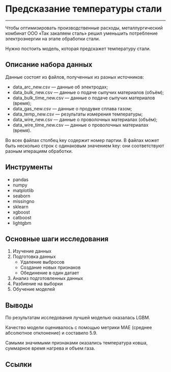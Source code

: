 # Предсказание температуры стали

---

Чтобы оптимизировать производственные расходы, металлургический комбинат ООО «Так закаляем сталь» решил уменьшить потребление электроэнергии на этапе обработки стали.


Нужно постоить модель, которая предскажет температуру стали.

## Описание набора данных


Данные состоят из файлов, полученных из разных источников:
- data_arc_new.csv — данные об электродах;
- data_bulk_new.csv — данные о подаче сыпучих материалов (объём);
- data_bulk_time_new.csv — данные о подаче сыпучих материалов (время);
- data_gas_new.csv — данные о продувке сплава газом;
- data_temp_new.csv — результаты измерения температуры;
- data_wire_new.csv — данные о проволочных материалах (объём);
- data_wire_time_new.csv — данные о проволочных материалах (время).

Во всех файлах столбец key содержит номер партии. В файлах может быть несколько строк с одинаковым значением key: они соответствуют разным итерациям обработки.

## Инструменты

- pandas
- numpy
- matplotlib
- seaborn
- missingno
- sklearn
- xgboost
- catboost
- lightgbm

## Основные шаги исследования

1. Изучение данных
2. Подготовка данных 
    - Удаление выбросов
    - Создание новых признаков
    - Обединение в один датает
2. Анализ подготовленных данных 
3. Разбиение на выборки
3. Обучение моделей

## Выводы

По результатам исследования лучшей моделью оказалась LGBM.

Качество модели оценивалось с помощью метрики MAE (среднее абсолютное отклонение) и составило 5.9.

Самыми значимыми признаками оказались температура ковша, суммарное время нагрева и объем газа.

## Ссылки

[]()